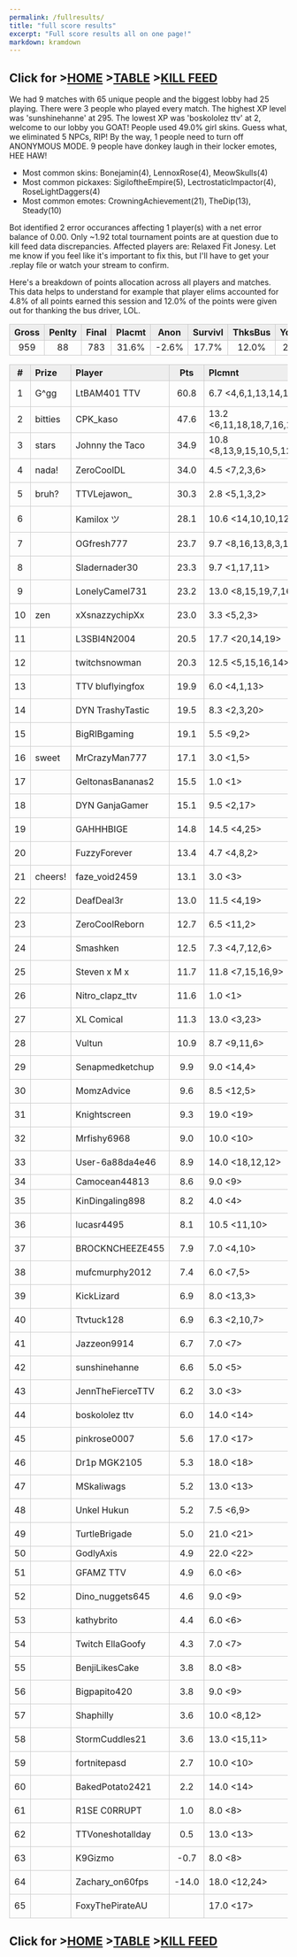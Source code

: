 ```yaml
---
permalink: /fullresults/
title: "full score results"
excerpt: "Full score results all on one page!"
markdown: kramdown
---
```

<meta http-equiv="refresh" content="30">

<script>
    var countUpdDate = new Date("Oct 30, 2022 09:37:58").getTime(); // Set the date we're counting down to
    var x = setInterval(function () {
        var timeNow = new Date().getTime(); // Get today's date and time
        var distance = timeNow - countUpdDate; // Find the distance between now and the count down date
        var days = Math.floor(distance / (1000 * 60 * 60 * 24));
        var hours = Math.floor((distance % (1000 * 60 * 60 * 24)) / (1000 * 60 * 60));
        var minutes = Math.floor((distance % (1000 * 60 * 60)) / (1000 * 60));
        var seconds = Math.floor((distance % (1000 * 60)) / 1000);
        var minutesString = minutes.toString();
        var secondsString = seconds.toString();
        if (minutesString.length < 2) {
            minutesString = "0" + minutesString;
        }
        if (secondsString.length < 2) {
            secondsString = "0" + secondsString;
        }
        document.getElementById("countUpTimer").innerHTML = minutesString + ":" + secondsString + " since updt"; // Display the result in the element with id="demo"
        // If the count down is finished, write some text
        if (distance < 0) {
            clearInterval(x);
            document.getElementById("countUpTimer").innerHTML = "EXPIRED";
        }
    }, 1000); // Update the count down every 1000 milliseconds
</script>


<style>
      .tableFixHead {
        overflow-y: auto;
        height: 195px;
      }
      .tableFixHead thead th {
        position: sticky;
        top: 0;
      }
      table {
        border-collapse: collapse;
        width: 100%;
      }
      th,
      td {
        padding: 2px 2x;
        border: 1px solid #ccc;
      }
      th {
        background: #eee;
      }
</style>

<strong><span id="countUpTimer" style="color:red;background-color:white;font-size:add_size"></span></strong>

## Click for >[HOME](https://www.kaso.gg) >[TABLE](https://www.kaso.gg/fullresults) >[KILL FEED](https://www.kaso.gg/killfeed)<br>

We had 9 matches with 65 unique people and the biggest lobby had 25 playing. There were 3 people who played every match. The highest XP level was 'sunshinehanne' at 295. The lowest XP was 'boskololez ttv' at 2, welcome to our lobby you GOAT! People used 49.0% girl skins. Guess what, we eliminated 5 NPCs, RIP! By the way, 1 people need to turn off ANONYMOUS MODE. 9 people have donkey laugh in their locker emotes, HEE HAW!

* Most common skins: Bonejamin(4), LennoxRose(4), MeowSkulls(4)<br>
* Most common pickaxes: SigiloftheEmpire(5), LectrostaticImpactor(4), RoseLightDaggers(4)<br>
* Most common emotes: CrowningAchievement(21), TheDip(13), Steady(10)<br>

Bot identified 2 error occurances affecting 1 player(s) with a net error balance of 0.00. Only ~1.92 total tournament points are at question due to kill feed data discrepancies. Affected players are: Relaxed Fit Jonesy. Let me know if you feel like it's important to fix this, but I'll have to get your .replay file or watch your stream to confirm.

Here's a breakdown of points allocation across all players and matches. This data helps to understand for example that player elims accounted for 4.8% of all points earned this session and 12.0% of the points were given out for thanking the bus driver, LOL.

| Gross  | Penlty | Final  | Placmt | Anon   | Survivl  | ThksBus | YouDed | Elims  | Siphon | NPC    |
| :----: | :----: | :----: | :----: | :----: | :----:   | :----:  | :----: | :----: | :----: | :----: |
|959|88|783|31.6%|-2.6%|17.7%|12.0%|26.4%|4.8%|9.2%|0.9%|

| #      | Prize | Player | Pts    | Plcmnt | Elims | NPCs   | E1     | D1     | K1     | TR     | Lvl    | Skin   | Axe    |
| :----: | :---  | :---   | :----: | :---   | :---  | :----: | :----: | :----: | :----: | :----: | :----: | :----: | :----: |
|1|G^gg|LtBAM401 TTV|60.8|6.7 <4,6,1,13,14,11,9,1,1>|14 (2.8) <3,0,3,0,0,0,1,3,4>|0|1|1|0|33%|222|![](https://media.fortniteapi.io/images/a5a44c839f7779f43da1942d430ba3de/transparent.png){:height="35px"}|![](https://media.fortniteapi.io/images/f9044de32d1d864c49289bb666ddba04/transparent.png){:height="35px"}|
|2|bitties|CPK_kaso|47.6|13.2 <6,11,18,18,7,16,15,13,15>||1|0|1|0|67%|74|![](https://media.fortniteapi.io/images/a22a0c603d543a60dd37432e09d1205e/transparent.png){:height="35px"}|![](https://media.fortniteapi.io/images/eb390e0a1e7ff085ff8c1e7a5a3afa53/transparent.png){:height="35px"}|
|3|stars|Johnny the Taco|34.9|10.8 <8,13,9,15,10,5,12,11,14>|8 (1.3) <1,0,2,0,1,1,2,0,1>|0|1|0|0|11%|67|![](https://media.fortniteapi.io/images/58dd2ce5b48859425c4603533946eb02/transparent.png){:height="35px"}|![](https://media.fortniteapi.io/images/2149460bed6da81cbc9a5c8ba2a0e4ff/transparent.png){:height="35px"}|
|4|nada!|ZeroCoolDL|34.0|4.5 <7,2,3,6>|4 (1.3) <1,2,1,0>|1|0|0|0|50%|113|![](https://media.fortniteapi.io/images/5d20f6c9fb8851f92ee9ec086be1809e/transparent.png){:height="35px"}|![](https://media.fortniteapi.io/images/7c9afa14cbc3d768fe4caabfeed34867/transparent.png){:height="35px"}|
|5|bruh?|TTVLejawon_|30.3|2.8 <5,1,3,2>|17 (4.3) <4,4,3,6>|0|1|0|0|0%|65|![](https://media.fortniteapi.io/images/a4ae8f546570a63acd3d87f50d37bdfc/transparent.png){:height="35px"}|![](https://media.fortniteapi.io/images/f5a2fb23fafa18eebe48bf2bb33d3c2c/transparent.png){:height="35px"}|
|6||Kamilox ツ|28.1|10.6 <14,10,10,12,17,6,5>|9 (1.8) <1,1,2,0,0,2,3>|1|1|0|0|100%|73|![](https://media.fortniteapi.io/images/563d1ba1d0a8f2b9cf438c3c06c985d4/transparent.png){:height="35px"}|![](https://media.fortniteapi.io/images/a2cc22d2f7dc9b3133be728e06948897/transparent.png){:height="35px"}|
|7||OGfresh777|23.7|9.7 <8,16,13,8,3,10>||0|0|0|0|0%|49|![](https://media.fortniteapi.io/images/b954f412518352259111c2813f90e2b4/transparent.png){:height="35px"}|![](https://media.fortniteapi.io/images/7c9afa14cbc3d768fe4caabfeed34867/transparent.png){:height="35px"}|
|8||Sladernader30|23.3|9.7 <1,17,11>|8 (4.0) <7,0,1>|0|0|0|0|100%|144|![](https://media.fortniteapi.io/images/4c883d5-fae2066-25c7cc8-daefe01/transparent.png){:height="35px"}|![](https://media.fortniteapi.io/images/39dd730-6b8a44c-c53ec7e-d19fa45/transparent.png){:height="35px"}|
|9||LonelyCamel731|23.2|13.0 <8,15,19,7,16>|2 (1.0) <1,0,0,1,0>|0|0|0|0|100%|68|![](https://media.fortniteapi.io/images/eed1dc1709f78c998adf0df066086eed/transparent.png){:height="35px"}|![](https://media.fortniteapi.io/images/991fc44-6a80944-025a92e-c0c37bd/transparent.png){:height="35px"}|
|10|zen|xXsnazzychipXx|23.0|3.3 <5,2,3>|2 (1.0) <1,1,0>|0|0|0|0|100%|93|![](https://media.fortniteapi.io/images/a7357a2339f39bf2e76b3ddfa5b84ef8/transparent.png){:height="35px"}|![](https://media.fortniteapi.io/images/e3e9d16-9aca214-c82eed9-b398cdc/transparent.png){:height="35px"}|
|11||L3SBI4N2004|20.5|17.7 <20,14,19>||0|0|1|0|100%|97|![](https://media.fortniteapi.io/images/cb7f23c5bb967f8618d51fa143d27fb2/transparent.png){:height="35px"}|![](https://media.fortniteapi.io/images/9f01bb71d4127b4d54fdfa89b647e2bf/transparent.png){:height="35px"}|
|12||twitchsnowman|20.3|12.5 <5,15,16,14>||0|0|1|0|100%|78|![](https://media.fortniteapi.io/images/48df52cae09bef25606b1cfd32141ca8/transparent.png){:height="35px"}|![](https://media.fortniteapi.io/images/241b1764d67963c5ded8f147c57527a2/transparent.png){:height="35px"}|
|13||TTV bluflyingfox|19.9|6.0 <4,1,13>|9 (3.0) <1,6,2>|0|1|0|0|100%|208|![](https://media.fortniteapi.io/images/c159c82-32d838a-e4f5c75-b021dab/transparent.png){:height="35px"}|![](https://media.fortniteapi.io/images/d2e8284-fb06feb-ea3fbe3-c41fd8b/transparent.png){:height="35px"}|
|14||DYN TrashyTastic|19.5|8.3 <2,3,20>||0|0|1|0|0%|116|![](https://media.fortniteapi.io/images/a40ba1726d5029ab566aed545e7c6493/transparent.png){:height="35px"}|![](https://media.fortniteapi.io/images/3917968ae81f78c6032a317de3730b4e/transparent.png){:height="35px"}|
|15||BigRIBgaming|19.1|5.5 <9,2>|5 (2.5) <1,4>|0|0|0|0|100%|160|![](https://media.fortniteapi.io/images/279c7ba-f505255-0aa8c77-f84c036/transparent.png){:height="35px"}|![](https://media.fortniteapi.io/images/05a4b5341b15ee1186be825311d823a4/transparent.png){:height="35px"}|
|16|sweet|MrCrazyMan777|17.1|3.0 <1,5>|3 (3.0) <3,0>|0|0|0|0|50%|56|![](https://media.fortniteapi.io/images/751c452f632a5831b5e0d9abf54192cd/transparent.png){:height="35px"}|![](https://media.fortniteapi.io/images/2149460bed6da81cbc9a5c8ba2a0e4ff/transparent.png){:height="35px"}|
|17||GeltonasBananas2|15.5|1.0 <1>|10 (10.0) <10>|0|0|0|0|100%|1|![](https://media.fortniteapi.io/images/8f227905f8f190434750999cd3b10fe9/transparent.png){:height="35px"}|![](https://media.fortniteapi.io/images/081600676f0a2ac62e8db6b2aa93a519/transparent.png){:height="35px"}|
|18||DYN GanjaGamer|15.1|9.5 <2,17>|2 (2.0) <2,0>|0|0|0|0|100%|119|![](https://media.fortniteapi.io/images/6af5fb0c4127ab98be084d6ec5ed499c/transparent.png){:height="35px"}|![](https://media.fortniteapi.io/images/6fd6c8c77fe3da8f776952dd8171570b/transparent.png){:height="35px"}|
|19||GAHHHBIGE|14.8|14.5 <4,25>|1 (1.0) <1,0>|0|0|1|0|0%|77|![](https://media.fortniteapi.io/images/68d7d82375c1ae97e5ef7b7c7d833565/transparent.png){:height="35px"}|![](https://media.fortniteapi.io/images/a555187baf26263c4da7f71bfc0650cd/transparent.png){:height="35px"}|
|20||FuzzyForever|13.4|4.7 <4,8,2>|3 (3.0) <0,3,0>|0|1|0|0|100%|51|![](https://media.fortniteapi.io/images/a22a0c603d543a60dd37432e09d1205e/transparent.png){:height="35px"}|![](https://media.fortniteapi.io/images/b9ef8159c41c70190910adb40ced2ced/transparent.png){:height="35px"}|
|21|cheers!|faze_void2459|13.1|3.0 <3>|5 (5.0) <5>|0|0|0|0|100%|188|![](https://media.fortniteapi.io/images/8e14ac6adc717dc0b137c9b5484ee3e6/transparent.png){:height="35px"}|![](https://media.fortniteapi.io/images/398bcab523d22e365ca26fb1bb2d8e66/transparent.png){:height="35px"}|
|22||DeafDeal3r|13.0|11.5 <4,19>|1 (1.0) <1,0>|0|0|1|0|0%|47|![](https://media.fortniteapi.io/images/4ba24f5-e9fb6bd-74785b3-3f6b25f/transparent.png){:height="35px"}|![](https://media.fortniteapi.io/images/839c000b65b0d7d47a158725b273cfb6/transparent.png){:height="35px"}|
|23||ZeroCoolReborn|12.7|6.5 <11,2>|4 (4.0) <0,4>|0|0|0|0|50%|85|![](https://media.fortniteapi.io/images/1c47a457188a9dc57e4336eba526a7ea/transparent.png){:height="35px"}|![](https://media.fortniteapi.io/images/081600676f0a2ac62e8db6b2aa93a519/transparent.png){:height="35px"}|
|24||Smashken|12.5|7.3 <4,7,12,6>|1 (1.0) <0,0,0,1>|0|0|0|0|0%|78|![](https://media.fortniteapi.io/images/0bd4a367acec6dba8426309fdc35b564/transparent.png){:height="35px"}|![](https://media.fortniteapi.io/images/8a4adf355b9635be82c75bbe8bb37e75/transparent.png){:height="35px"}|
|25||Steven x M x|11.7|11.8 <7,15,16,9>|5 (1.7) <0,1,3,1>|0|0|0|0|50%|103|![](https://media.fortniteapi.io/images/58dd2ce5b48859425c4603533946eb02/transparent.png){:height="35px"}|![](https://media.fortniteapi.io/images/1b797f7325f705c4eaec66c91dde5e4e/transparent.png){:height="35px"}|
|26||Nitro_clapz_ttv|11.6|1.0 <1>|4 (4.0) <4>|0|0|0|0|0%|145|![](https://media.fortniteapi.io/images/10152349852b512cf59d93156e451ca7/transparent.png){:height="35px"}|![](https://media.fortniteapi.io/images/ec32e95-f5e82af-93e78e7-d72ff97/transparent.png){:height="35px"}|
|27||XL Comical|11.3|13.0 <3,23>|3 (1.5) <2,1>|1|1|0|0|0%|63|![](https://media.fortniteapi.io/images/c0b107b18754af4906abf2ca3a3c6661/transparent.png){:height="35px"}|![](https://media.fortniteapi.io/images/241b1764d67963c5ded8f147c57527a2/transparent.png){:height="35px"}|
|28||Vultun|10.9|8.7 <9,11,6>|1 (1.0) <1,0,0>|0|0|0|0|100%|169|![](https://media.fortniteapi.io/images/744f37053c7e060b143a797abc630b9c/transparent.png){:height="35px"}|![](https://media.fortniteapi.io/images/903041685a1e4b9bd6b807c8d998f4a3/transparent.png){:height="35px"}|
|29||Senapmedketchup|9.9|9.0 <14,4>|2 (2.0) <0,2>|0|0|0|0|100%|171|![](https://media.fortniteapi.io/images/9b15c8118fe22fae1819c88bdd149c76/transparent.png){:height="35px"}|![](https://media.fortniteapi.io/images/ec32e95-f5e82af-93e78e7-d72ff97/transparent.png){:height="35px"}|
|30||MomzAdvice|9.6|8.5 <12,5>||0|0|0|0|100%|57|![](https://media.fortniteapi.io/images/f62eac592baed20007df92c81ac4b1f1/transparent.png){:height="35px"}|![](https://media.fortniteapi.io/images/65e15ffba968b03d600a5411704876e4/transparent.png){:height="35px"}|
|31||Knightscreen|9.3|19.0 <19>||0|0|1|0|100%|74|![](https://media.fortniteapi.io/images/864da97a1d158188c461f8f248467721/transparent.png){:height="35px"}|![](https://media.fortniteapi.io/images/87324c24d74a69eabf39a8a1e59b49c6/transparent.png){:height="35px"}|
|32||Mrfishy6968|9.0|10.0 <10>||0|0|1|0|0%|113|![](https://media.fortniteapi.io/images/117f54c-2985b28-ee59013-a625629/transparent.png){:height="35px"}|![](https://media.fortniteapi.io/images/241b1764d67963c5ded8f147c57527a2/transparent.png){:height="35px"}|
|33||User-6a88da4e46|8.9|14.0 <18,12,12>||0|0|0|0|100%|103|![](https://media.fortniteapi.io/images/b57c9b58faaea1e7bd18095245de42b4/transparent.png){:height="35px"}|![](https://media.fortniteapi.io/images/875dc73d63a7b7ab59fc6d5a72039ca6/transparent.png){:height="35px"}|
|34||Camocean44813|8.6|9.0 <9>||0|0|0|0|100%|210|![](){:height="35px"}|![](){:height="35px"}|
|35||KinDingaling898|8.2|4.0 <4>|2 (2.0) <2>|0|0|0|0|100%|75|![](https://media.fortniteapi.io/images/744f37053c7e060b143a797abc630b9c/transparent.png){:height="35px"}|![](https://media.fortniteapi.io/images/a7367c31bc7ac6483d7b7a0596d6cc97/transparent.png){:height="35px"}|
|36||lucasr4495|8.1|10.5 <11,10>||1|0|0|0|50%|79|![](https://media.fortniteapi.io/images/706d89f3b32e8f99d15300be5400e53e/transparent.png){:height="35px"}|![](https://media.fortniteapi.io/images/71a79f113c3956ade63047bb34464717/transparent.png){:height="35px"}|
|37||BROCKNCHEEZE455|7.9|7.0 <4,10>||0|0|0|0|100%|57|![](https://media.fortniteapi.io/images/a22a0c603d543a60dd37432e09d1205e/transparent.png){:height="35px"}|![](https://media.fortniteapi.io/images/981eda5d964b80653594f6068b9b215b/transparent.png){:height="35px"}|
|38||mufcmurphy2012|7.4|6.0 <7,5>||0|0|0|0|0%|1|![](https://media.fortniteapi.io/images/0c3ea68-65c83bb-6a93e44-0939ee3/transparent.png){:height="35px"}|![](https://media.fortniteapi.io/images/d0ede8f-343a5e4-ca342cf-06f23a6/transparent.png){:height="35px"}|
|39||KickLizard|6.9|8.0 <13,3>||0|0|0|0|50%|50|![](https://media.fortniteapi.io/images/addacc3-e8cc989-58770ab-49e6656/transparent.png){:height="35px"}|![](https://media.fortniteapi.io/images/9f9742a8c232fcab89a5942bc6e48fc1/transparent.png){:height="35px"}|
|40||Ttvtuck128|6.9|6.3 <2,10,7>|4 (1.3) <1,1,2>|0|0|0|0|100%|85|![](https://media.fortniteapi.io/images/6ee85e0f8e42c3ce4040928bc580e03b/transparent.png){:height="35px"}|![](https://media.fortniteapi.io/images/dd690be-dacba62-13998ad-a50a04c/transparent.png){:height="35px"}|
|41||Jazzeon9914|6.7|7.0 <7>|1 (1.0) <1>|0|0|0|0|100%|1|![](https://media.fortniteapi.io/images/ddb5dcf96f6154a21e90c80d0661d7a4/transparent.png){:height="35px"}|![](https://media.fortniteapi.io/images/570a2564cf556477a6f124d522f3d7b2/transparent.png){:height="35px"}|
|42||sunshinehanne|6.6|5.0 <5>|1 (1.0) <1>|0|0|0|0|100%|295|![](https://media.fortniteapi.io/images/d82392c-22671dc-f3bd5fe-90f0892/transparent.png){:height="35px"}|![](https://media.fortniteapi.io/images/e0223a3fe685ff4cd8e936ef4e5b9d91/transparent.png){:height="35px"}|
|43||JennTheFierceTTV|6.2|3.0 <3>||0|0|0|0|100%|234|![](https://media.fortniteapi.io/images/398ff504ae8deedd35f35022a820c2c5/transparent.png){:height="35px"}|![](https://media.fortniteapi.io/images/3b0592f38af43c3107953c3b077e5660/transparent.png){:height="35px"}|
|44||boskololez ttv|6.0|14.0 <14>||0|0|0|0|100%|2|![](https://media.fortniteapi.io/images/4c5542e-6f3676d-6a54bd7-19b4d9d/transparent.png){:height="35px"}|![](https://media.fortniteapi.io/images/6fd6c8c77fe3da8f776952dd8171570b/transparent.png){:height="35px"}|
|45||pinkrose0007|5.6|17.0 <17>||0|0|0|0|100%|1|![](https://media.fortniteapi.io/images/89566b85647e0e8f9b331c6cb653f957/transparent.png){:height="35px"}|![](https://media.fortniteapi.io/images/486ec6860e21fa074efff7c5aa7f0ea9/transparent.png){:height="35px"}|
|46||Dr1p MGK2105|5.3|18.0 <18>||0|0|0|0|100%|62|![](https://media.fortniteapi.io/images/921bcff-7a6474b-20912b8-ed4f78a/transparent.png){:height="35px"}|![](https://media.fortniteapi.io/images/7254e4d-91416f1-5ff1068-3713203/transparent.png){:height="35px"}|
|47||MSkaliwags|5.2|13.0 <13>||0|0|0|0|100%|232|![](https://media.fortniteapi.io/images/0961782-0c80ab5-6fbbc33-69160f0/transparent.png){:height="35px"}|![](https://media.fortniteapi.io/images/7c9afa14cbc3d768fe4caabfeed34867/transparent.png){:height="35px"}|
|48||Unkel Hukun|5.2|7.5 <6,9>||0|0|0|0|0%|44|![](https://media.fortniteapi.io/images/e8987d971e156d9000f2c3596bc3b603/transparent.png){:height="35px"}|![](https://media.fortniteapi.io/images/eb46e47da50c22a3ef2e7fec4c4bca2e/transparent.png){:height="35px"}|
|49||TurtleBrigade|5.0|21.0 <21>||0|0|0|0|100%|1|![](https://media.fortniteapi.io/images/0a0911a-51ea32f-08d6334-52338f4/transparent.png){:height="35px"}|![](https://media.fortniteapi.io/images/54b5fbafce2723d3198106a3131623ff/transparent.png){:height="35px"}|
|50||GodlyAxis|4.9|22.0 <22>||0|0|0|0|0%|1|![](){:height="35px"}|![](){:height="35px"}|
|51||GFAMZ TTV|4.9|6.0 <6>||0|0|0|0|100%|22|![](https://media.fortniteapi.io/images/6ee85e0f8e42c3ce4040928bc580e03b/transparent.png){:height="35px"}|![](https://media.fortniteapi.io/images/7c9afa14cbc3d768fe4caabfeed34867/transparent.png){:height="35px"}|
|52||Dino_nuggets645|4.6|9.0 <9>|1 (1.0) <1>|0|0|0|0|100%|107|![](https://media.fortniteapi.io/images/3342d8f2545e8a2fccfa64b389169d92/transparent.png){:height="35px"}|![](https://media.fortniteapi.io/images/991fc44-6a80944-025a92e-c0c37bd/transparent.png){:height="35px"}|
|53||kathybrito|4.4|6.0 <6>||0|0|0|0|100%|65|![](https://media.fortniteapi.io/images/d0a789e2b1b8860647f07fcfc43e6dce/transparent.png){:height="35px"}|![](https://media.fortniteapi.io/images/71a79f113c3956ade63047bb34464717/transparent.png){:height="35px"}|
|54||Twitch EllaGoofy|4.3|7.0 <7>||0|0|0|0|100%|60|![](https://media.fortniteapi.io/images/fa8b038efb78a4c5b25d3d6301aca046/transparent.png){:height="35px"}|![](https://media.fortniteapi.io/images/dd690be-dacba62-13998ad-a50a04c/transparent.png){:height="35px"}|
|55||BenjiLikesCake|3.8|8.0 <8>||0|0|0|0|100%|1|![](https://media.fortniteapi.io/images/6ee85e0f8e42c3ce4040928bc580e03b/transparent.png){:height="35px"}|![](https://media.fortniteapi.io/images/1470afcef74ebc3e9f96b52fd1320466/transparent.png){:height="35px"}|
|56||Bigpapito420|3.8|9.0 <9>|1 (1.0) <1>|0|0|0|0|100%|1|![](https://media.fortniteapi.io/images/8e5194a7a80141a1723ee25e8a4d00b3/transparent.png){:height="35px"}|![](https://media.fortniteapi.io/images/a2cc22d2f7dc9b3133be728e06948897/transparent.png){:height="35px"}|
|57||Shaphilly|3.6|10.0 <8,12>||0|0|0|0|50%|82|![](https://media.fortniteapi.io/images/f320a80614e848de2b2f97edb63786dd/transparent.png){:height="35px"}|![](https://media.fortniteapi.io/images/e263dbdc1ca3b4d6175e24912693f00b/transparent.png){:height="35px"}|
|58||StormCuddles21|3.6|13.0 <15,11>|1 (1.0) <0,1>|0|0|0|0|50%|79|![](https://media.fortniteapi.io/images/d0a789e2b1b8860647f07fcfc43e6dce/transparent.png){:height="35px"}|![](https://media.fortniteapi.io/images/0d37cb24e1ac0102361de0b4c0df269f/transparent.png){:height="35px"}|
|59||fortnitepasd|2.7|10.0 <10>||0|0|0|0|100%|1|![](https://media.fortniteapi.io/images/48df52cae09bef25606b1cfd32141ca8/transparent.png){:height="35px"}|![](https://media.fortniteapi.io/images/991fc44-6a80944-025a92e-c0c37bd/transparent.png){:height="35px"}|
|60||BakedPotato2421|2.2|14.0 <14>||0|0|0|0|100%|75|![](https://media.fortniteapi.io/images/48df52cae09bef25606b1cfd32141ca8/transparent.png){:height="35px"}|![](https://media.fortniteapi.io/images/71a79f113c3956ade63047bb34464717/transparent.png){:height="35px"}|
|61||R1SE C0RRUPT|1.0|8.0 <8>|3 (3.0) <3>|0|1|0|0|0%|73|![](https://media.fortniteapi.io/images/3f3824cdbbe5ff412907572724f8fd5a/transparent.png){:height="35px"}|![](https://media.fortniteapi.io/images/e3940162064053d5f1e6096fc2c9d031/transparent.png){:height="35px"}|
|62||TTVoneshotallday|0.5|13.0 <13>||0|0|0|0|0%|143|![](https://media.fortniteapi.io/images/6ee85e0f8e42c3ce4040928bc580e03b/transparent.png){:height="35px"}|![](https://media.fortniteapi.io/images/54659001b6c523cc90c07e288e8afced/transparent.png){:height="35px"}|
|63||K9Gizmo|-0.7|8.0 <8>|2 (2.0) <2>|0|1|0|0|100%|131|![](https://media.fortniteapi.io/images/cbaf183-df5cac3-77c44c6-9ec36ca/transparent.png){:height="35px"}|![](https://media.fortniteapi.io/images/34763944b590d7d08ffa89ec66ce1dde/transparent.png){:height="35px"}|
|64||Zachary_on60fps|-14.0|18.0 <12,24>|1 (1.0) <1,0>|0|0|0|0|50%|176|![](https://media.fortniteapi.io/images/4a4736af1b7de98fbbc2f53aa1af2848/transparent.png){:height="35px"}|![](https://media.fortniteapi.io/images/ec32e95-f5e82af-93e78e7-d72ff97/transparent.png){:height="35px"}|
|65||FoxyThePirateAU||17.0 <17>||0|0|0|0|100%|1|![](https://media.fortniteapi.io/images/ecac1ede2b9d0eb9282c41054e5afebb/transparent.png){:height="35px"}|![](https://media.fortniteapi.io/images/7c9afa14cbc3d768fe4caabfeed34867/transparent.png){:height="35px"}|


## Click for >[HOME](https://www.kaso.gg) >[TABLE](https://www.kaso.gg/fullresults) >[KILL FEED](https://www.kaso.gg/killfeed)<br>

